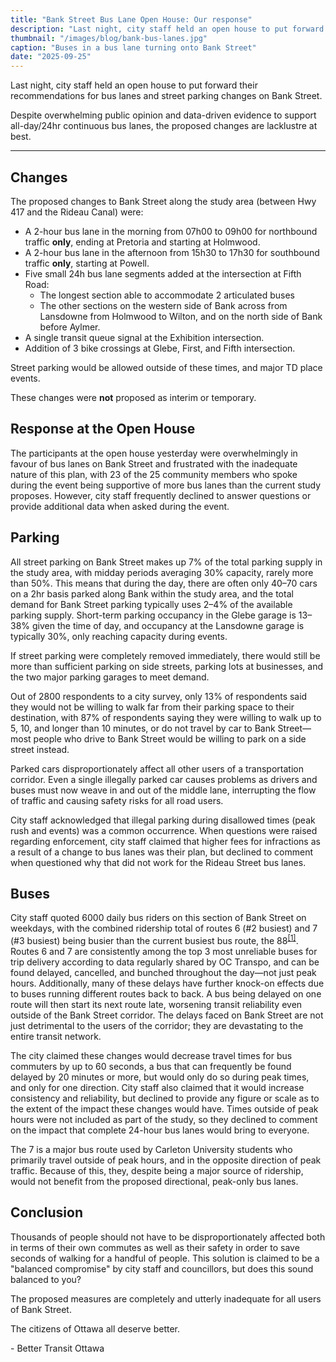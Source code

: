 ```yaml
---
title: "Bank Street Bus Lane Open House: Our response"
description: "Last night, city staff held an open house to put forward their recommendations for bus lanes and street parking changes on Bank Street.\n\nUnfortunately, despite overwhelming public opinion and evidence to support all-day/24hr continuous bus lanes, the proposed changes are lacklustre at best."
thumbnail: "/images/blog/bank-bus-lanes.jpg"
caption: "Buses in a bus lane turning onto Bank Street"
date: "2025-09-25"
---
```


Last night, city staff held an open house to put forward their recommendations for bus lanes and street parking changes on Bank Street. 

Despite overwhelming public opinion and data-driven evidence to support all-day/24hr continuous bus lanes, the proposed changes are lacklustre at best.

***

## Changes
The proposed changes to Bank Street along the study area (between Hwy 417 and the Rideau Canal) were:
- A 2-hour bus lane in the morning from 07h00 to 09h00 for northbound traffic **only**, ending at Pretoria and starting at Holmwood. 
- A 2-hour bus lane in the afternoon from 15h30 to 17h30 for southbound traffic **only**, starting at Powell. 
- Five small 24h bus lane segments added at the intersection at Fifth Road:
  - The longest section able to accommodate 2 articulated buses
  - The other sections on the western side of Bank across from Lansdowne from Holmwood to Wilton, and on the north side of Bank before Aylmer.
- A single transit queue signal at the Exhibition intersection.
- Addition of 3 bike crossings at Glebe, First, and Fifth intersection.

Street parking would be allowed outside of these times, and major TD place events. 

These changes were **not** proposed as interim or temporary.

##  Response at the Open House

The participants at the open house yesterday were overwhelmingly in favour of bus lanes on Bank Street and frustrated with the inadequate nature of this plan, with 23 of the 25 community members who spoke during the event being supportive of more bus lanes than the current study proposes. However, city staff frequently declined to answer questions or provide additional data when asked during the event. 

## Parking
All street parking on Bank Street makes up 7% of the total parking supply in the study area, with midday periods averaging 30% capacity, rarely more than 50%. This means that during the day, there are often only 40–70 cars on a 2hr basis parked along Bank within the study area, and the total demand for Bank Street parking typically uses 2–4% of the available parking supply. Short-term parking occupancy in the Glebe garage is 13–38% given the time of day, and occupancy at the Lansdowne garage is typically 30%, only reaching capacity during events. 

If street parking were completely removed immediately, there would still be more than sufficient parking on side streets, parking lots at businesses, and the two major parking garages to meet demand. 

Out of 2800 respondents to a city survey, only 13% of respondents said they would not be willing to walk far from their parking space to their destination, with 87% of respondents saying they were willing to walk up to 5, 10, and longer than 10 minutes, or do not travel by car to Bank Street—most people who drive to Bank Street would be willing to park on a side street instead. 

Parked cars disproportionately affect all other users of a transportation corridor. Even a single illegally parked car causes problems as drivers and buses must now weave in and out of the middle lane, interrupting the flow of traffic and causing safety risks for all road users. 

City staff acknowledged that illegal parking during disallowed times (peak rush and events) was a common occurrence. When questions were raised regarding enforcement, city staff claimed that higher fees for infractions as a result of a change to bus lanes was their plan, but declined to comment when questioned why that did not work for the Rideau Street bus lanes.

## Buses
City staff quoted 6000 daily bus riders on this section of Bank Street on weekdays, with the combined ridership total of routes 6 (#2 busiest) and 7 (#3 busiest) being busier than the current busiest bus route, the 88<sup>[[1]](https://drive.google.com/file/d/1JSQU7QUkv1oby3assZZZlwIeqZwXQHm6/view)</sup>. Routes 6 and 7 are consistently among the top 3 most unreliable buses for trip delivery according to data regularly shared by OC Transpo, and can be found delayed, cancelled, and bunched throughout the day—not just peak hours. Additionally, many of these delays have further knock-on effects due to buses running different routes back to back. A bus being delayed on one route will then start its next route late, worsening transit reliability even outside of the Bank Street corridor. The delays faced on Bank Street are not just detrimental to the users of the corridor; they are devastating to the entire transit network.

The city claimed these changes would decrease travel times for bus commuters by up to 60 seconds, a bus that can frequently be found delayed by 20 minutes or more, but would only do so during peak times, and only for one direction. City staff also claimed that it would increase consistency and reliability, but declined to provide any figure or scale as to the extent of the impact these changes would have. Times outside of peak hours were not included as part of the study, so they declined to comment on the impact that complete 24-hour bus lanes would bring to everyone.

The 7 is a major bus route used by Carleton University students who primarily travel outside of peak hours, and in the opposite direction of peak traffic. Because of this, they, despite being a major source of ridership, would not benefit from the proposed directional, peak-only bus lanes.

## Conclusion
Thousands of people should not have to be disproportionately affected both in terms of their own commutes as well as their safety in order to save seconds of walking for a handful of people. This solution is claimed to be a "balanced compromise" by city staff and councillors, but does this sound balanced to you?

The proposed measures are completely and utterly inadequate for all users of Bank Street.

The citizens of Ottawa all deserve better. 

\- Better Transit Ottawa